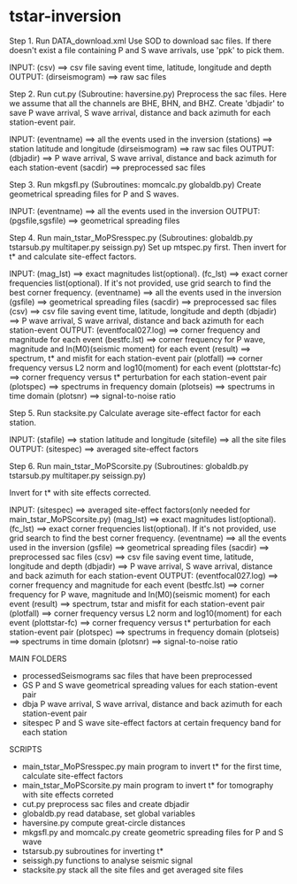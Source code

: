 # tstar-inversion

Step 1. Run DATA_download.xml
Use SOD to download sac files. If there doesn't exist a file containing P and S wave arrivals, use 'ppk' to pick them.

INPUT:  (csv)           ==> csv file saving event time, latitude, longitude and depth
OUTPUT: (dirseismogram) ==> raw sac files



Step 2. Run cut.py (Subroutine: haversine.py)
Preprocess the sac files. Here we assume that all the channels are BHE, BHN, and BHZ. Create 'dbjadir' to save P wave arrival, S wave arrival, distance and back azimuth for each station-event pair.

INPUT:  (eventname)     ==> all the events used in the inversion
        (stations)      ==> station latitude and longitude
        (dirseismogram) ==> raw sac files
OUTPUT: (dbjadir)       ==> P wave arrival, S wave arrival, distance and back azimuth for each station-event
        (sacdir)        ==> preprocessed sac files



Step 3. Run mkgsfl.py (Subroutines: momcalc.py globaldb.py)
Create geometrical spreading files for P and S waves.

INPUT:  (eventname)       ==> all the events used in the inversion
OUTPUT: (pgsfile,sgsfile) ==> geometrical spreading files



Step 4. Run main_tstar_MoPSresspec.py (Subroutines: globaldb.py tstarsub.py multitaper.py seissign.py)
Set up mtspec.py first. Then invert for t* and calculate site-effect factors.

INPUT:  (mag_lst)           ==> exact magnitudes list(optional).
        (fc_lst)            ==> exact corner frequencies list(optional). If it's not provided, use grid search to find the best corner frequency.
        (eventname)         ==> all the events used in the inversion
        (gsfile)            ==> geometrical spreading files
        (sacdir)            ==> preprocessed sac files
        (csv)               ==> csv file saving event time, latitude, longitude and depth
        (dbjadir)           ==> P wave arrival, S wave arrival, distance and back azimuth for each station-event
OUTPUT: (eventfocal027.log) ==> corner frequency and magnitude for each event
        (bestfc.lst)        ==> corner frequency for P wave, magnitude and ln(M0)(seismic moment) for each event
        (result)            ==> spectrum, t* and misfit for each station-event pair
        (plotfall)          ==> corner frequency versus L2 norm and log10(moment) for each event
        (plottstar-fc)      ==> corner frequency versus t* perturbation for each station-event pair
        (plotspec)          ==> spectrums in frequency domain
        (plotseis)          ==> spectrums in time domain
        (plotsnr)           ==> signal-to-noise ratio



Step 5. Run stacksite.py
Calculate average site-effect factor for each station.

INPUT:  (stafile)   ==> station latitude and longitude
        (sitefile)  ==> all the site files
OUTPUT: (sitespec)  ==> averaged site-effect factors



Step 6. Run main_tstar_MoPScorsite.py (Subroutines: globaldb.py tstarsub.py multitaper.py seissign.py)

Invert for t* with site effects corrected.

INPUT:  (sitespec)          ==> averaged site-effect factors(only needed for main_tstar_MoPScorsite.py)
        (mag_lst)           ==> exact magnitudes list(optional).
        (fc_lst)            ==> exact corner frequencies list(optional). If it's not provided, use grid search to find the best corner frequency.
        (eventname)         ==> all the events used in the inversion
        (gsfile)            ==> geometrical spreading files
        (sacdir)            ==> preprocessed sac files
        (csv)               ==> csv file saving event time, latitude, longitude and depth
        (dbjadir)           ==> P wave arrival, S wave arrival, distance and back azimuth for each station-event
OUTPUT: (eventfocal027.log) ==> corner frequency and magnitude for each event
        (bestfc.lst)        ==> corner frequency for P wave, magnitude and ln(M0)(seismic moment) for each event
        (result)            ==> spectrum, tstar and misfit for each station-event pair
        (plotfall)          ==> corner frequency versus L2 norm and log10(moment) for each event
        (plottstar-fc)      ==> corner frequency versus t* perturbation for each station-event pair
        (plotspec)          ==> spectrums in frequency domain
        (plotseis)          ==> spectrums in time domain
        (plotsnr)           ==> signal-to-noise ratio




MAIN FOLDERS
* processedSeismograms    sac files that have been preprocessed
* GS    P and S wave geometrical spreading values for each station-event pair
* dbja    P wave arrival, S wave arrival, distance and back azimuth for each station-event pair
* sitespec    P and S wave site-effect factors at certain frequency band for each station




SCRIPTS
* main_tstar_MoPSresspec.py    main program to invert t* for the first time, calculate site-effect factors
* main_tstar_MoPScorsite.py    main program to invert t* for tomography with site effects correted
* cut.py    preprocess sac files and create dbjadir
* globaldb.py    read database, set global variables
* haversine.py    compute great-circle distances
* mkgsfl.py and momcalc.py    create geometric spreading files for P and S wave
* tstarsub.py    subroutines for inverting t*
* seissigh.py    functions to analyse seismic signal
* stacksite.py    stack all the site files and get averaged site files

